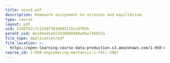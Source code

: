 ```yaml
---
title: assn3.pdf
description: Homework assignment on stresses and equilibrium.
type: course
layout: pdf
uid: 5248762c7c1340f201b69511bcc8f03b
parent_uid: 8e344ad5a553436890489e95e736657a
file_type: application/pdf
file_location: >-
  https://open-learning-course-data-production.s3.amazonaws.com/1-050-engineering-mechanics-i-fall-2007/5248762c7c1340f201b69511bcc8f03b_assn3.pdf
course_id: 1-050-engineering-mechanics-i-fall-2007
---
```


